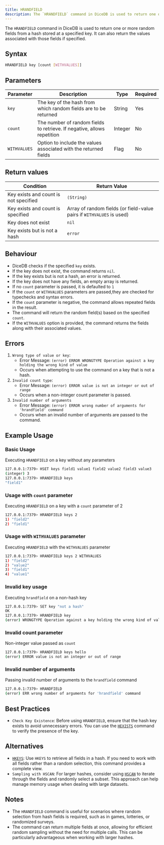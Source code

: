 ```yaml
---
title: HRANDFIELD
description: The `HRANDFIELD` command in DiceDB is used to return one or more random fields from a hash stored at a specified key. It can also return the values associated with those fields if specified.
---
```


The `HRANDFIELD` command in DiceDB is used to return one or more random fields from a hash stored at a specified key. It can also return the values associated with those fields if specified.

## Syntax

```bash
HRANDFIELD key [count [WITHVALUES]]
```

## Parameters

| Parameter    | Description                                                             | Type    | Required |
| ------------ | ----------------------------------------------------------------------- | ------- | -------- |
| `key`        | The key of the hash from which random fields are to be returned         | String  | Yes      |
| `count`      | The number of random fields to retrieve. If negative, allows repetition | Integer | No       |
| `WITHVALUES` | Option to include the values associated with the returned fields        | Flag    | No       |

## Return values

| Condition                             | Return Value                                                          |
| ------------------------------------- | --------------------------------------------------------------------- |
| Key exists and count is not specified | `(String)`                                                            |
| Key exists and count is specified     | Array of random fields (or field-value pairs if `WITHVALUES` is used) |
| Key does not exist                    | `nil`                                                                 |
| Key exists but is not a hash          | `error`                                                               |

## Behaviour

- DiceDB checks if the specified `key` exists.
- If the key does not exist, the command returns `nil`.
- If the key exists but is not a hash, an error is returned.
- If the key does not have any fields, an empty array is returned.
- If no `count` parameter is passed, it is defaulted to `1`
- If the `count` or `WITHVALUES` parameters are passed,they are checked for typechecks and syntax errors.
- If the `count` parameter is negative, the command allows repeated fields in the result.
- The command will return the random field(s) based on the specified `count`.
- If the `WITHVALUES` option is provided, the command returns the fields along with their associated values.

## Errors

1. `Wrong type of value or key`:
   - Error Message: `(error) ERROR WRONGTYPE Operation against a key holding the wrong kind of value`
   - Occurs when attempting to use the command on a key that is not a hash.
2. `Invalid count type`:
   - Error Message: `(error) ERROR value is not an integer or out of range`
   - Occurs when a non-integer count parameter is passed.
3. `Invalid number of arguments`
   - Error Message: `(error) ERROR wrong number of arguments for 'hrandfield' command`
   - Occurs when an invalid number of arguments are passed to the command.

## Example Usage

### Basic Usage

Executing `HRANDFIELD` on a key without any parameters

```bash
127.0.0.1:7379> HSET keys field1 value1 field2 value2 field3 value3
(integer) 3
127.0.0.1:7379> HRANDFIELD keys
"field1"
```

### Usage with `count` parameter

Executing `HRANDFIELD` on a key with a `count` parameter of 2

```bash
127.0.0.1:7379> HRANDFIELD keys 2
1) "field2"
2) "field1"
```

### Usage with `WITHVALUES` parameter

Executing `HRANDFIELD` with the `WITHVALUES` parameter

```bash
127.0.0.1:7379> HRANDFIELD keys 2 WITHVALUES
1) "field2"
2) "value2"
3) "field1"
4) "value1"
```

### Invalid key usage

Executing `hrandfield` on a non-hash key

```bash
127.0.0.1:7379> SET key "not a hash"
OK
127.0.0.1:7379> HRANDFIELD key
(error) WRONGTYPE Operation against a key holding the wrong kind of value
```

### Invalid count parameter

Non-integer value passed as `count`

```bash
127.0.0.1:7379> HRANDFIELD keys hello
(error) ERROR value is not an integer or out of range
```

### Invalid number of arguments

Passing invalid number of arguments to the `hrandfield` command

```bash
127.0.0.1:7379> HRANDFIELD
(error) ERR wrong number of arguments for 'hrandfield' command
```

## Best Practices

- `Check Key Existence`: Before using `HRANDFIELD`, ensure that the hash key exists to avoid unnecessary errors. You can use the [`HEXISTS`](/commands/hexists) command to verify the presence of the key.

## Alternatives

- [`HKEYS`](/commands/hkeys): Use `HKEYS` to retrieve all fields in a hash. If you need to work with all fields rather than a random selection, this command provides a complete view.
- `Sampling with HSCAN`: For larger hashes, consider using [`HSCAN`](/commands/hscan) to iterate through the fields and randomly select a subset. This approach can help manage memory usage when dealing with large datasets.

## Notes

- The `HRANDFIELD` command is useful for scenarios where random selection from hash fields is required, such as in games, lotteries, or randomized surveys.
- The command can return multiple fields at once, allowing for efficient random sampling without the need for multiple calls. This can be particularly advantageous when working with larger hashes.
